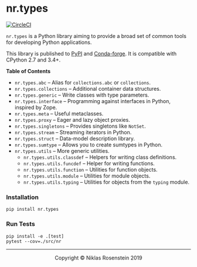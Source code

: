 # nr.types

[![CircleCI](https://circleci.com/gh/NiklasRosenstein/python-nr.types.svg?style=svg)](https://circleci.com/gh/NiklasRosenstein/python-nr.types)

`nr.types` is a Python library aiming to provide a broad set of common tools
for developing Python applications.

This library is published to [PyPI] and [Conda-forge]. It is compatible with
CPython 2.7 and 3.4+.

  [PyPI]: https://pypi.org/project/nr.types/
  [Conda-forge]: https://github.com/conda-forge/nr.types-feedstock

__Table of Contents__

* `nr.types.abc` &ndash; Alias for `collections.abc` or `collections`.
* `nr.types.collections` &ndash; Additional container data structures.
* `nr.types.generic` &ndash; Write classes with type parameters.
* `nr.types.interface` &ndash; Programming against interfaces in Python,
  inspired by Zope.
* `nr.types.meta` &ndash; Useful metaclasses.
* `nr.types.proxy` &ndash; Eager and lazy object proxies.
* `nr.types.singletons` &ndash; Provides singletons like `NotSet`.
* `nr.types.stream` &ndash; Streaming iterators in Python.
* `nr.types.struct` &ndash; Data-model description library.
* `nr.types.sumtype` &ndash; Allows you to create sumtypes in Python.
* `nr.types.utils` &ndash; More generic utilities.
  * `nr.types.utils.classdef` &ndash; Helpers for writing class definitions.
  * `nr.types.utils.funcdef` &ndash; Helper for writing functions.
  * `nr.types.utils.function` &ndash; Utilities for function objects.
  * `nr.types.utils.module` &ndash; Utilities for module objects.
  * `nr.types.utils.typing` &ndash; Utilities for objects from the `typing` module.

### Installation

    pip install nr.types

### Run Tests

    pip install -e .[test]
    pytest --cov=./src/nr

---

<p align="center">Copyright &copy; Niklas Rosenstein 2019</p>
